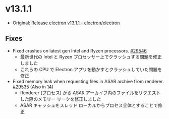 # v13.1.1

- Original: [Release electron v13.1.1 - electron/electron](https://github.com/electron/electron/releases/tag/v13.1.1)

## Fixes

- Fixed crashes on latest gen Intel and Ryzen processors. [#29546](https://github.com/electron/electron/pull/29546)
  - 最新世代の Intel と Ryzen プロセッサー上でクラッシュする問題を修正しました
  - これらの CPU で Electron アプリを動かすとクラッシュしていた問題を修正
- Fixed memory leak when requesting files in ASAR archive from renderer. [#29535](https://github.com/electron/electron/pull/29535) (Also in [14](https://github.com/electron/electron/pull/29536))
  - Renderer (プロセス) から ASAR アーカイブ内のファイルをリクエストした際のメモリー リークを修正しました
  - ASAR キャッシュをスレッド ローカルからプロセス全体とすることで修正
